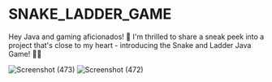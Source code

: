 # SNAKE_LADDER_GAME
Hey Java and gaming aficionados! 👋 I'm thrilled to share a sneak peek into a project that's close to my heart - introducing the Snake and Ladder Java Game! 🚀🔥


![Screenshot (473)](https://github.com/raheetech/SNAKE_LADDER_GAME/assets/137060785/fdb2c021-7eba-47b6-8665-7b70af0a5533)
![Screenshot (472)](https://github.com/raheetech/SNAKE_LADDER_GAME/assets/137060785/e286dadd-da4b-4db2-a1a5-5bcae521a0c2)
